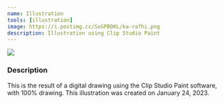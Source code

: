 ```yaml
---
name: Illustration
tools: [illustration]
image: https://i.postimg.cc/SxGPBDKL/ka-rafhi.png
description: Illustration using Clip Studio Paint
---
```


![](https://i.postimg.cc/SxGPBDKL/ka-rafhi.png)


### Description
This is the result of a digital drawing using the Clip Studio Paint software, with 100% drawing.
This illustration was created on January 24, 2023.
